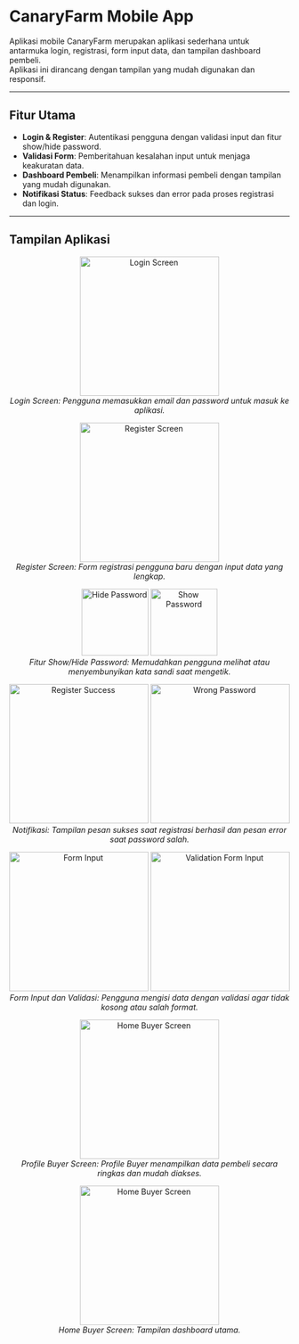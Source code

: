 # CanaryFarm Mobile App

Aplikasi mobile CanaryFarm merupakan aplikasi sederhana untuk antarmuka login, registrasi, form input data, dan tampilan dashboard pembeli.  
Aplikasi ini dirancang dengan tampilan yang mudah digunakan dan responsif.

---

## Fitur Utama

- **Login & Register**: Autentikasi pengguna dengan validasi input dan fitur show/hide password.
- **Validasi Form**: Pemberitahuan kesalahan input untuk menjaga keakuratan data.
- **Dashboard Pembeli**: Menampilkan informasi pembeli dengan tampilan yang mudah digunakan.
- **Notifikasi Status**: Feedback sukses dan error pada proses registrasi dan login.

---

## Tampilan Aplikasi

<p align="center">
  <img src="https://github.com/user-attachments/assets/e29a249d-3061-4f7a-8ebe-4afca90352a2" alt="Login Screen" width="250" /><br/>
  <em>Login Screen: Pengguna memasukkan email dan password untuk masuk ke aplikasi.</em>
</p>

<p align="center">
  <img src="https://github.com/user-attachments/assets/db96a706-ad1f-43a2-8f6f-b77eaea68be9" alt="Register Screen" width="250" /><br/>
  <em>Register Screen: Form registrasi pengguna baru dengan input data yang lengkap.</em>
</p>

<p align="center">
  <img src="https://github.com/user-attachments/assets/de7ef17d-bf38-41c9-86be-c469b6e71eeb" alt="Hide Password" width="120" />
  <img src="https://github.com/user-attachments/assets/5ed6206d-39cb-42dd-9cd4-beed23a293d3" alt="Show Password" width="120" /><br/>
  <em>Fitur Show/Hide Password: Memudahkan pengguna melihat atau menyembunyikan kata sandi saat mengetik.</em>
</p>

<p align="center">
  <img src="https://github.com/user-attachments/assets/d441d700-42e5-431f-b467-5a520511b8a9" alt="Register Success" width="250" />
  <img src="https://github.com/user-attachments/assets/8e7b1f28-0919-4bee-8f32-2a820dc9f11d" alt="Wrong Password" width="250" /><br/>
  <em>Notifikasi: Tampilan pesan sukses saat registrasi berhasil dan pesan error saat password salah.</em>
</p>

<p align="center">
  <img src="https://github.com/user-attachments/assets/3428c054-c83f-4a59-bf6b-169fffdb0fca" alt="Form Input" width="250" />
  <img src="https://github.com/user-attachments/assets/a7816e55-a592-4d0d-bd44-00e7e1b2c5c1" alt="Validation Form Input" width="250" /><br/>
  <em>Form Input dan Validasi: Pengguna mengisi data dengan validasi agar tidak kosong atau salah format.</em>
</p>

<p align="center">
  <img src="https://github.com/user-attachments/assets/946cf30a-7506-4cd7-be2e-7789a1fc9c2f" alt="Home Buyer Screen" width="250" /><br/>
  <em>Profile Buyer Screen: Profile Buyer menampilkan data pembeli secara ringkas dan mudah diakses.</em>
</p>

<p align="center">
  <img src="https://github.com/user-attachments/assets/fe82c085-ae9d-46bd-8a6a-d16b2382d8a1" alt="Home Buyer Screen" width="250" /><br/>
  <em>Home Buyer Screen: Tampilan dashboard utama.</em>
</p>
